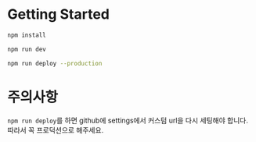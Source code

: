 # Getting Started

```bash
npm install

npm run dev

npm run deploy --production
```

# 주의사항

`npm run deploy`를 하면 github에 settings에서 커스텀 url을 다시 세팅해야 합니다. 따라서 꼭 프로덕션으로 해주세요.

